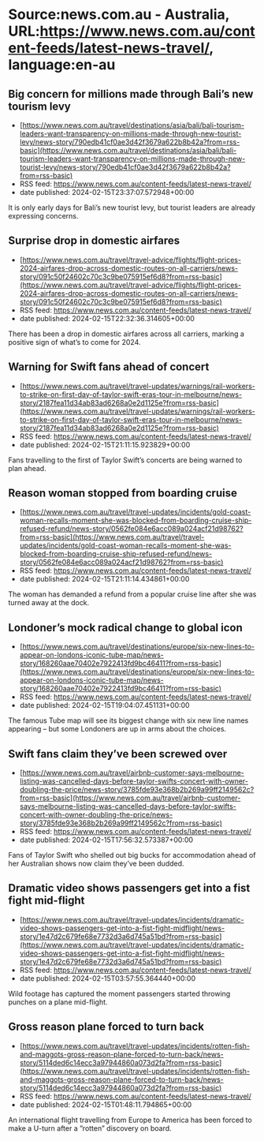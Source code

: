 # Source:news.com.au - Australia, URL:https://www.news.com.au/content-feeds/latest-news-travel/, language:en-au

## Big concern for millions made through Bali’s new tourism levy
 - [https://www.news.com.au/travel/destinations/asia/bali/bali-tourism-leaders-want-transparency-on-millions-made-through-new-tourist-levy/news-story/790edb41cf0ae3d42f3679a622b8b42a?from=rss-basic](https://www.news.com.au/travel/destinations/asia/bali/bali-tourism-leaders-want-transparency-on-millions-made-through-new-tourist-levy/news-story/790edb41cf0ae3d42f3679a622b8b42a?from=rss-basic)
 - RSS feed: https://www.news.com.au/content-feeds/latest-news-travel/
 - date published: 2024-02-15T23:37:07.572948+00:00

It is only early days for Bali’s new tourist levy, but tourist leaders are already expressing concerns.

## Surprise drop in domestic airfares
 - [https://www.news.com.au/travel/travel-advice/flights/flight-prices-2024-airfares-drop-across-domestic-routes-on-all-carriers/news-story/091c50f24602c70c3c9be075915ef6d8?from=rss-basic](https://www.news.com.au/travel/travel-advice/flights/flight-prices-2024-airfares-drop-across-domestic-routes-on-all-carriers/news-story/091c50f24602c70c3c9be075915ef6d8?from=rss-basic)
 - RSS feed: https://www.news.com.au/content-feeds/latest-news-travel/
 - date published: 2024-02-15T22:32:36.314605+00:00

There has been a drop in domestic airfares across all carriers, marking a positive sign of what’s to come for 2024.

## Warning for Swift fans ahead of concert
 - [https://www.news.com.au/travel/travel-updates/warnings/rail-workers-to-strike-on-first-day-of-taylor-swift-eras-tour-in-melbourne/news-story/2187fea11d34ab83ad6268a0e2d1125e?from=rss-basic](https://www.news.com.au/travel/travel-updates/warnings/rail-workers-to-strike-on-first-day-of-taylor-swift-eras-tour-in-melbourne/news-story/2187fea11d34ab83ad6268a0e2d1125e?from=rss-basic)
 - RSS feed: https://www.news.com.au/content-feeds/latest-news-travel/
 - date published: 2024-02-15T21:11:15.923829+00:00

Fans travelling to the first of Taylor Swift’s concerts are being warned to plan ahead.

## Reason woman stopped from boarding cruise
 - [https://www.news.com.au/travel/travel-updates/incidents/gold-coast-woman-recalls-moment-she-was-blocked-from-boarding-cruise-ship-refused-refund/news-story/0562fe084e6acc089a024acf21d98762?from=rss-basic](https://www.news.com.au/travel/travel-updates/incidents/gold-coast-woman-recalls-moment-she-was-blocked-from-boarding-cruise-ship-refused-refund/news-story/0562fe084e6acc089a024acf21d98762?from=rss-basic)
 - RSS feed: https://www.news.com.au/content-feeds/latest-news-travel/
 - date published: 2024-02-15T21:11:14.434861+00:00

The woman has demanded a refund from a popular cruise line after she was turned away at the dock.

## Londoner’s mock radical change to global icon
 - [https://www.news.com.au/travel/destinations/europe/six-new-lines-to-appear-on-londons-iconic-tube-map/news-story/168260aae70402e7922413fd9bc46411?from=rss-basic](https://www.news.com.au/travel/destinations/europe/six-new-lines-to-appear-on-londons-iconic-tube-map/news-story/168260aae70402e7922413fd9bc46411?from=rss-basic)
 - RSS feed: https://www.news.com.au/content-feeds/latest-news-travel/
 - date published: 2024-02-15T19:04:07.451131+00:00

The famous Tube map will see its biggest change with six new line names appearing – but some Londoners are up in arms about the choices.

## Swift fans claim they’ve been screwed over
 - [https://www.news.com.au/travel/airbnb-customer-says-melbourne-listing-was-cancelled-days-before-taylor-swifts-concert-with-owner-doubling-the-price/news-story/3785fde93e368b2b269a99ff2149562c?from=rss-basic](https://www.news.com.au/travel/airbnb-customer-says-melbourne-listing-was-cancelled-days-before-taylor-swifts-concert-with-owner-doubling-the-price/news-story/3785fde93e368b2b269a99ff2149562c?from=rss-basic)
 - RSS feed: https://www.news.com.au/content-feeds/latest-news-travel/
 - date published: 2024-02-15T17:56:32.573387+00:00

Fans of Taylor Swift who shelled out big bucks for accommodation ahead of her Australian shows now claim they’ve been dudded.

## Dramatic video shows passengers get into a fist fight mid-flight
 - [https://www.news.com.au/travel/travel-updates/incidents/dramatic-video-shows-passengers-get-into-a-fist-fight-midflight/news-story/1e47d2c679fe68e7732d3a6d745a51bd?from=rss-basic](https://www.news.com.au/travel/travel-updates/incidents/dramatic-video-shows-passengers-get-into-a-fist-fight-midflight/news-story/1e47d2c679fe68e7732d3a6d745a51bd?from=rss-basic)
 - RSS feed: https://www.news.com.au/content-feeds/latest-news-travel/
 - date published: 2024-02-15T03:57:55.364440+00:00

Wild footage has captured the moment passengers started throwing punches on a plane mid-flight.

## Gross reason plane forced to turn back
 - [https://www.news.com.au/travel/travel-updates/incidents/rotten-fish-and-maggots-gross-reason-plane-forced-to-turn-back/news-story/5114ded6c14ecc3a97944860a073d2fa?from=rss-basic](https://www.news.com.au/travel/travel-updates/incidents/rotten-fish-and-maggots-gross-reason-plane-forced-to-turn-back/news-story/5114ded6c14ecc3a97944860a073d2fa?from=rss-basic)
 - RSS feed: https://www.news.com.au/content-feeds/latest-news-travel/
 - date published: 2024-02-15T01:48:11.794865+00:00

An international flight travelling from Europe to America has been forced to make a U-turn after a ”rotten” discovery on board.

